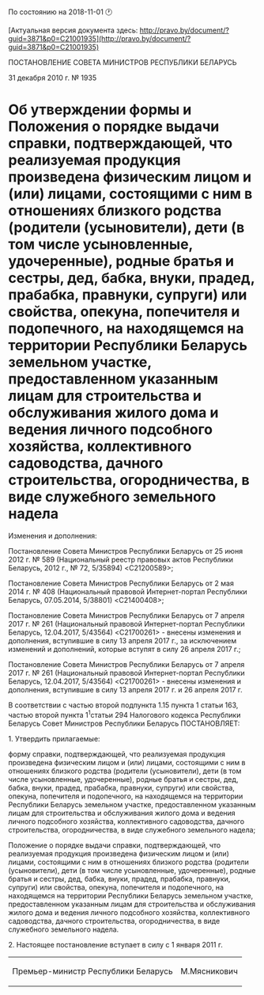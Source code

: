 По состоянию на 2018-11-01 &#x1F550;

[Актуальная версия документа здесь: http://pravo.by/document/?guid=3871&p0=C21001935](http://pravo.by/document/?guid=3871&p0=C21001935)

<p>ПОСТАНОВЛЕНИЕ СОВЕТА МИНИСТРОВ РЕСПУБЛИКИ БЕЛАРУСЬ</p>
<p>31 декабря 2010 г. № 1935</p>
<h1>Об утверждении формы и Положения о порядке выдачи справки, подтверждающей, что реализуемая продукция произведена физическим лицом и (или) лицами, состоящими с ним в отношениях близкого родства (родители (усыновители), дети (в том числе усыновленные, удочеренные), родные братья и сестры, дед, бабка, внуки, прадед, прабабка, правнуки, супруги) или свойства, опекуна, попечителя и подопечного, на находящемся на территории Республики Беларусь земельном участке, предоставленном указанным лицам для строительства и обслуживания жилого дома и ведения личного подсобного хозяйства, коллективного садоводства, дачного строительства, огородничества, в виде служебного земельного надела</h1>
<p>Изменения и дополнения:</p>
<p>Постановление Совета Министров Республики Беларусь от 25 июня 2012 г. № 589 (Национальный реестр правовых актов Республики Беларусь, 2012 г., № 72, 5/35894) &lt;C21200589&gt;;</p>
<p>Постановление Совета Министров Республики Беларусь от 2 мая 2014 г. № 408 (Национальный правовой Интернет-портал Республики Беларусь, 07.05.2014, 5/38801) &lt;C21400408&gt;;</p>
<p>Постановление Совета Министров Республики Беларусь от 7 апреля 2017 г. № 261 (Национальный правовой Интернет-портал Республики Беларусь, 12.04.2017, 5/43564) &lt;C21700261&gt; - внесены изменения и дополнения, вступившие в силу 13 апреля 2017 г., за исключением изменений и дополнений, которые вступят в силу 26 апреля 2017 г.;</p>
<p>Постановление Совета Министров Республики Беларусь от 7 апреля 2017 г. № 261 (Национальный правовой Интернет-портал Республики Беларусь, 12.04.2017, 5/43564) &lt;C21700261&gt; - внесены изменения и дополнения, вступившие в силу 13 апреля 2017 г. и 26 апреля 2017 г.</p>
<p></p>
<p>В соответствии с частью второй подпункта 1.15 пункта 1 статьи 163, частью второй пункта 1<sup>1</sup><sup></sup>статьи 294 Налогового кодекса Республики Беларусь Совет Министров Республики Беларусь ПОСТАНОВЛЯЕТ:</p>
<p>1. Утвердить прилагаемые:</p>
<p>форму справки, подтверждающей, что реализуемая продукция произведена физическим лицом и (или) лицами, состоящими с ним в отношениях близкого родства (родители (усыновители), дети (в том числе усыновленные, удочеренные), родные братья и сестры, дед, бабка, внуки, прадед, прабабка, правнуки, супруги) или свойства, опекуна, попечителя и подопечного, на находящемся на территории Республики Беларусь земельном участке, предоставленном указанным лицам для строительства и обслуживания жилого дома и ведения личного подсобного хозяйства, коллективного садоводства, дачного строительства, огородничества, в виде служебного земельного надела;</p>
<p>Положение о порядке выдачи справки, подтверждающей, что реализуемая продукция произведена физическим лицом и (или) лицами, состоящими с ним в отношениях близкого родства (родители (усыновители), дети (в том числе усыновленные, удочеренные), родные братья и сестры, дед, бабка, внуки, прадед, прабабка, правнуки, супруги) или свойства, опекуна, попечителя и подопечного, на находящемся на территории Республики Беларусь земельном участке, предоставленном указанным лицам для строительства и обслуживания жилого дома и ведения личного подсобного хозяйства, коллективного садоводства, дачного строительства, огородничества, в виде служебного земельного надела.</p>
<p>2. Настоящее постановление вступает в силу с 1 января 2011 г.</p>
<p></p>
<table><tr>
<td><p>Премьер-министр Республики Беларусь</p></td>
<td><p>М.Мясникович</p></td>
</tr></table>
<p></p>